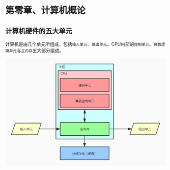 # 第零章、计算机概论

## 计算机硬件的五大单元

计算机是由几个单元所组成，包括`输入单元`、`输出单元`、CPU内部的`控制单元`、`算数逻辑单元`与`主内存`五大部分组成。

![01](./images/01.jpg)
